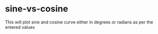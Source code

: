 # sine-vs-cosine
This will plot sine and cosine curve either in degrees or radians as per the entered values
